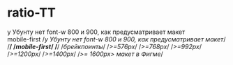 # ratio-TT
у Убунту нет font-w 800 и 900, как предусматривает макет <br>
mobile-first
/*у Убунту нет font-w 800 и 900, как предусматривает макет*/
/**/
/*mobile-first*/
/**/
/*брейкпоинты*/
/*>=576px*/
/*>=768px*/
/*>=992px*/
/*>=1200px*/
/*>=1400px*/
/*>= 1600px> макет в Фигме*/